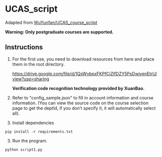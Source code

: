 # UCAS_script
Adapted from [WuYunfan/UCAS_course_script](https://github.com/WuYunfan/UCAS_course_script)


**Warning: Only postgraduate courses are supported.**


## Instructions
1. For the first use, you need to download resources from here and place them in the root directory.

   https://drive.google.com/file/d/1QsWvbpxFKPfCiZlfDZY5PsDwjyenEtrU/view?usp=sharing

   **Verification code recognition technology provided by XuanBao.**

2. Refer to "config_sample.json" to fill in account information and course information. (You can view the source code on the course selection page to get the deptId, if you don’t specify it, it will automatically select all).

3. Install dependencies
```
pip install -r requirements.txt
```

3. Run the program.
```
python script1.py
```
